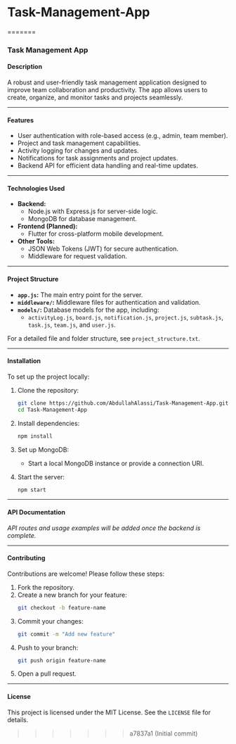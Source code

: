 
# Task-Management-App
=======

### **Task Management App**

#### **Description**
A robust and user-friendly task management application designed to improve team collaboration and productivity. The app allows users to create, organize, and monitor tasks and projects seamlessly.

---

#### **Features**
- User authentication with role-based access (e.g., admin, team member).
- Project and task management capabilities.
- Activity logging for changes and updates.
- Notifications for task assignments and project updates.
- Backend API for efficient data handling and real-time updates.

---

#### **Technologies Used**
- **Backend:**
  - Node.js with Express.js for server-side logic.
  - MongoDB for database management.
- **Frontend (Planned):**
  - Flutter for cross-platform mobile development.
- **Other Tools:**
  - JSON Web Tokens (JWT) for secure authentication.
  - Middleware for request validation.

---

#### **Project Structure**
- **`app.js`:** The main entry point for the server.
- **`middleware/`:** Middleware files for authentication and validation.
- **`models/`:** Database models for the app, including:
  - `activityLog.js`, `board.js`, `notification.js`, `project.js`, `subtask.js`, `task.js`, `team.js`, and `user.js`.

For a detailed file and folder structure, see `project_structure.txt`.

---

#### **Installation**
To set up the project locally:

1. Clone the repository:
   ```bash
   git clone https://github.com/AbdullahAlassi/Task-Management-App.git
   cd Task-Management-App
   ```

2. Install dependencies:
   ```bash
   npm install
   ```

3. Set up MongoDB:
   - Start a local MongoDB instance or provide a connection URI.

4. Start the server:
   ```bash
   npm start
   ```

---

#### **API Documentation**
_API routes and usage examples will be added once the backend is complete._

---

#### **Contributing**
Contributions are welcome! Please follow these steps:
1. Fork the repository.
2. Create a new branch for your feature:
   ```bash
   git checkout -b feature-name
   ```
3. Commit your changes:
   ```bash
   git commit -m "Add new feature"
   ```
4. Push to your branch:
   ```bash
   git push origin feature-name
   ```
5. Open a pull request.

---

#### **License**
This project is licensed under the MIT License. See the `LICENSE` file for details.

>>>>>>> a7837a1 (Initial commit)
